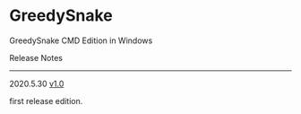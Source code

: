 # GreedySnake
GreedySnake CMD Edition in Windows



Release Notes

---



2020.5.30	[v1.0](http://106.15.72.2/disk/release/GreedySnake/GreedySnake.exe)

first release edition.

